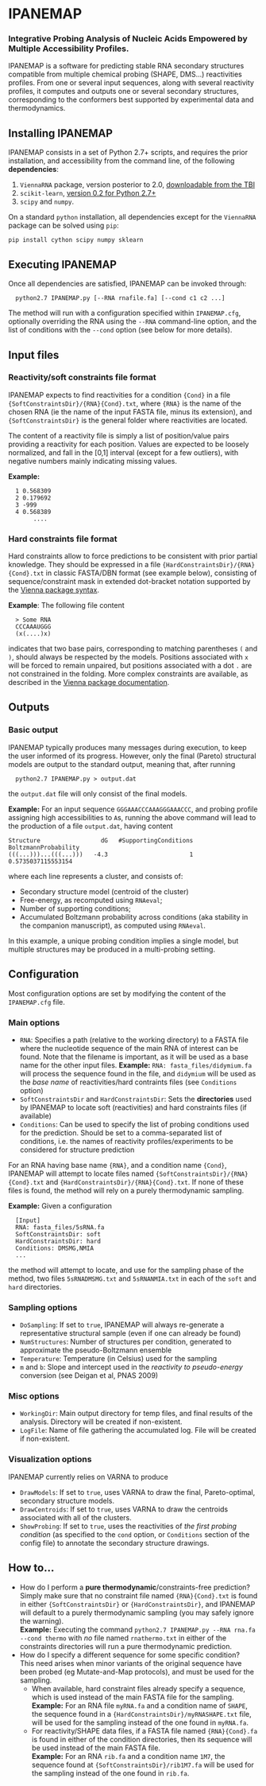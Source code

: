 # IPANEMAP
### Integrative Probing Analysis of Nucleic Acids Empowered by Multiple Accessibility Profiles.

IPANEMAP is a software for predicting stable RNA secondary structures compatible from multiple chemical probing (SHAPE, DMS...)  reactivities profiles. From one or several input sequences, along with several reactivity profiles, it computes and outputs one or several secondary structures, corresponding to the conformers best supported by experimental data and thermodynamics.

## Installing IPANEMAP

IPANEMAP consists in a set of Python 2.7+ scripts, and requires the prior installation, and accessibility from the command line, of the following **dependencies**:
1. `ViennaRNA` package, version posterior to 2.0, [downloadable from the TBI](https://www.tbi.univie.ac.at/RNA/#download "Download the Vienna package")
2. `scikit-learn`, [version 0.2 for Python 2.7+](https://scikit-learn.org/stable/install.html "Download scikit-learn")
3. `scipy` and `numpy`.

On a standard `python` installation, all dependencies except for the `ViennaRNA` package can be solved using `pip`:

    pip install cython scipy numpy sklearn

## Executing IPANEMAP

Once all dependencies are satisfied, IPANEMAP can be invoked through: 

      python2.7 IPANEMAP.py [--RNA rnafile.fa] [--cond c1 c2 ...]

The method will run with a configuration specified within `IPANEMAP.cfg`, optionally overriding the RNA using the `--RNA` command-line option, and the  list of conditions with the `--cond` option (see below for more details).

## Input files

### Reactivity/soft constraints file format
IPANEMAP expects to find reactivities for a condition `{Cond}` in  a file `{SoftConstraintsDir}/{RNA}{Cond}.txt`, where `{RNA}` is the name of the chosen RNA (ie the name of the input FASTA file, minus its extension), and `{SoftConstraintsDir}` is the general folder where reactivities are located. 

The content of a reactivity file is simply a list of position/value pairs providing a reactivity for each position. 
Values are expected to be loosely normalized, and fall in the [0,1] interval (except for a few outliers), with negative numbers mainly indicating missing values.


**Example:**

      1	0.568309
      2	0.179692
      3	-999
      4	0.568389
           ....


### Hard constraints file format
Hard constraints allow to force predictions to be consistent with prior partial knowledge. They should be expressed in a file `{HardConstraintsDir}/{RNA}{Cond}.txt` in classic FASTA/DBN format (see example below), consisting of sequence/constraint mask in extended dot-bracket notation supported by the [Vienna package syntax](https://www.tbi.univie.ac.at/RNA/RNAfold.1.html).

**Example**: The following file content

      > Some RNA
      CCCAAAUGGG
      (x(....)x)
     
indicates that two base pairs, corresponding to matching parentheses `(` and `)`, should always be respected by the models. 
Positions associated with `x` will be forced to remain unpaired, but positions associated with a dot `.` are not constrained in the folding.
More complex constraints are available, as described in the [Vienna package documentation](https://www.tbi.univie.ac.at/RNA/RNAfold.1.html).

## Outputs

### Basic output
IPANEMAP typically produces many messages during execution, to keep the user informed of its progress.
However, only the final (Pareto) structural models are output to the standard output, meaning that, after running

      python2.7 IPANEMAP.py > output.dat
      
the `output.dat` file will only consist of the final models.

**Example:** For an input sequence `GGGAAACCCAAAGGGAAACCC`, and probing profile assigning high accessibilities to `A`s, running the above command will lead to the production of a file `output.dat`, having content

    Structure                 dG   #SupportingConditions     BoltzmannProbability
    (((...)))...(((...)))   -4.3                       1       0.5735037115553154

where each line represents a cluster, and consists of:
  - Secondary structure model (centroid of the cluster)
  - Free-energy, as recomputed using `RNAeval`;
  - Number of supporting conditions;
  - Accumulated Boltzmann probability across conditions (aka stability in the companion manuscript), as computed using `RNAeval`. 
 
In this example, a unique probing condition implies a single model, but multiple structures may be produced in a multi-probing setting.

## Configuration
Most configuration options are set by modifying the content of the `IPANEMAP.cfg` file.

### Main options
 - `RNA`: Specifies a path (relative to the working directory) to a FASTA file where the nucleotide sequence of the main RNA of interest can be found. Note that the filename is important, as it will be used as a base name for the other input files. **Example:** `RNA: fasta_files/didymium.fa` will process the sequence found in the file, and `didymium` will be used as the *base name* of reactivities/hard contraints files (see `Conditions` option)
 - `SoftConstraintsDir` and `HardConstraintsDir`: Sets the **directories** used by IPANEMAP to locate soft (reactivities) and hard constraints files (if available)
 - `Conditions`: Can be used to specify the list of probing conditions used for the prediction. Should be set to a comma-separated list of conditions, i.e. the names of reactivity profiles/experiments to be considered for structure prediction
 
For an RNA having base name `{RNA}`, and a condition name `{Cond}`, IPANEMAP will attempt to locate files named `{SoftConstraintsDir}/{RNA}{Cond}.txt` and `{HardConstraintsDir}/{RNA}{Cond}.txt`. If none of these files is found, the method will rely on a purely thermodynamic sampling.

**Example:** Given a configuration
 
      [Input] 
      RNA: fasta_files/5sRNA.fa
      SoftConstraintsDir: soft
      HardConstraintsDir: hard
      Conditions: DMSMG,NMIA
      ...
   
the method will attempt to locate, and use for the sampling phase of the method, two files `5sRNADMSMG.txt` and `5sRNANMIA.txt` in each of the `soft` and `hard` directories.

### Sampling options
 - `DoSampling`: If set to `true`, IPANEMAP will always re-generate a representative structural sample (even if one can already be found)
 - `NumStructures`: Number of structures per condition, generated to approximate the pseudo-Boltzmann ensemble
 - `Temperature`: Temperature (in Celsius) used for the sampling
 - `m` and `b`: Slope and intercept used in the *reactivity to pseudo-energy* conversion (see Deigan et al, PNAS 2009)

### Misc options
 - `WorkingDir`: Main output directory for temp files, and final results of the analysis. Directory  will be created if non-existent.
 - `LogFile`: Name of file gathering the accumulated log. File will be created if non-existent.

### Visualization options
IPANEMAP currently relies on VARNA to produce
 - `DrawModels`: If set to `true`, uses VARNA to draw the final, Pareto-optimal, secondary structure models.
 - `DrawCentroids`: If set to `true`, uses VARNA to draw the centroids associated with all of the clusters.
 - `ShowProbing`:  If set to `true`, uses the reactivities of *the first probing condition* (as specified to the `cond` option, or  `Conditions` section of the config file) to annotate the secondary structure drawings.

## How to...
 - How do I perform a **pure thermodynamic**/constraints-free prediction?  
 Simply make sure that no constraint file named `{RNA}{Cond}.txt` is found in either `{SoftConstraintsDir}` or `{HardConstraintsDir}`, and IPANEMAP will default to a purely thermodynamic sampling (you may safely ignore the warning).  
 **Example:** Executing the command `python2.7 IPANEMAP.py --RNA rna.fa --cond thermo` with *no* file named `rnathermo.txt` in either of the constraints directories will run a pure thermodynamic prediction.
 - How do I specify a different sequence for some specific condition?  
 This need arises when minor variants of the original sequence have been probed (eg Mutate-and-Map protocols), and must be used for the sampling.
    - When available, hard constraint files already specify a sequence, which is used instead of the main FASTA file for the sampling.  
     **Example:** For an RNA file `myRNA.fa` and a condition name of `SHAPE`, the sequence found in a `{HardConstraintsDir}/myRNASHAPE.txt` file, will be used for the sampling instead of the one found in `myRNA.fa`.
    - For reactivity/SHAPE data files, if a FASTA file named `{RNA}{Cond}.fa` is found in either of the condition directories, then its sequence will be used instead of the main FASTA file.  
    **Example:** For an RNA  `rib.fa` and a condition name `1M7`, the sequence found at `{SoftConstraintsDir}/rib1M7.fa` will be used for the sampling instead of the one found in `rib.fa`.
 
